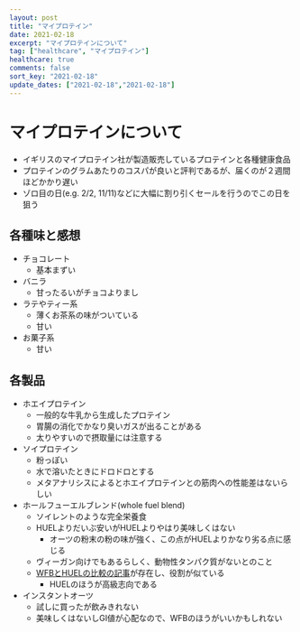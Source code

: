 ```yaml
---
layout: post
title: "マイプロテイン"
date: 2021-02-18
excerpt: "マイプロテインについて"
tag: ["healthcare", "マイプロテイン"]
healthcare: true
comments: false
sort_key: "2021-02-18"
update_dates: ["2021-02-18","2021-02-18"]
---
```


# マイプロテインについて
 - イギリスのマイプロテイン社が製造販売しているプロテインと各種健康食品  
 - プロテインのグラムあたりのコスパが良いと評判であるが、届くのが２週間ほどかかり遅い  
 - ゾロ目の日(e.g. 2/2, 11/11)などに大幅に割り引くセールを行うのでこの日を狙う

## 各種味と感想
 - チョコレート
   - 基本まずい
 - バニラ
   - 甘ったるいがチョコよりまし
 - ラテやティー系
   - 薄くお茶系の味がついている
   - 甘い
 - お菓子系
   - 甘い

## 各製品
 - ホエイプロテイン
   - 一般的な牛乳から生成したプロテイン
   - 胃腸の消化でかなり臭いガスが出ることがある
   - 太りやすいので摂取量には注意する
 - ソイプロテイン
   - 粉っぽい
   - 水で溶いたときにドロドロとする
   - メタアナリシスによるとホエイプロテインとの筋肉への性能差はないらしい
 - ホールフューエルブレンド(whole fuel blend)
   - ソイレントのような完全栄養食
   - HUELよりだいぶ安いがHUELよりやはり美味しくはない
     - オーツの粉末の粉の味が強く、この点がHUELよりかなり劣る点に感じる
   - ヴィーガン向けでもあるらしく、動物性タンパク質がないとのこと
   - [WFBとHUELの比較の記事](https://checkmeowt.co.uk/whole-fuel-vs-huel-review/#:~:text=Huel%20has%20higher%20levels%20of,%2C%20chloride%2C%20calcium%20and%20chromium.)が存在し、役割が似ている
	  - HUELのほうが高級志向である　
 - インスタントオーツ
   - 試しに買ったが飲みきれない
   - 美味しくはないしGI値が心配なので、WFBのほうがいいかもしれない
